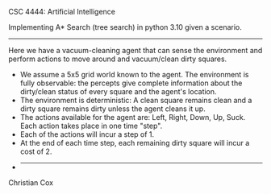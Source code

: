 CSC 4444: Artificial Intelligence

Implementing A* Search (tree search) in python 3.10 given a scenario. 

___________________________________________________________________________________________________________________________________________________________________________________
Here we have a vacuum-cleaning agent that can sense the environment and perform actions to move around and vacuum/clean dirty squares.
- We assume a 5x5 grid world known to the agent. The environment is fully observable: the percepts give complete information about the dirty/clean status of every square and the agent's location.
- The environment is deterministic: A clean square remains clean and a dirty square remains dirty unless the agent cleans it up.
- The actions available for the agent are: Left, Right, Down, Up, Suck. Each action takes place in one time "step".
- Each of the actions will incur a step of 1.
- At the end of each time step, each remaining dirty square will incur a cost of 2.
- ___________________________________________________________________________________________________________________________________________________________________________________

Christian Cox
